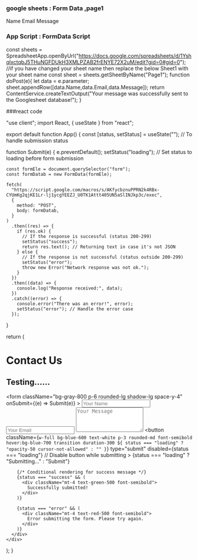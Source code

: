 ### google sheets : Form Data  ,page1
Name	Email	Message

### App Script : FormData Script

 const sheets = SpreadsheetApp.openByUrl("https://docs.google.com/spreadsheets/d/1YshqlxctqbJ5THuNGFDUkH3XMLPZAB2frENYE72X2uM/edit?gid=0#gid=0");
 //if you have changed your sheet name then replace the below Sheet1 with your sheet name
const sheet = sheets.getSheetByName("Page1");
function doPost(e){
  let data = e.parameter;
  sheet.appendRow([data.Name,data.Email,data.Message]);
  return ContentService.createTextOutput("Your message was successfully sent to the Googlesheet database!");
}








###react code 


"use client";
import React, { useState } from "react";

export default function App() {
  const [status, setStatus] = useState(""); // To handle submission status

  function Submit(e) {
    e.preventDefault();
    setStatus("loading"); // Set status to loading before form submission

    const formEle = document.querySelector("form");
    const formDatab = new FormData(formEle);

    fetch(
      "https://script.google.com/macros/s/AKfycbznuPPRN2k4RBx-CYUmKg2qjKE1Lr-lj1ycgYEEZJ_U0TK1Attt405UN5aSlINJkp3c/exec",
      {
        method: "POST",
        body: formDatab,
      }
    )
      .then((res) => {
        if (res.ok) {
          // If the response is successful (status 200-299)
          setStatus("success");
          return res.text(); // Returning text in case it's not JSON
        } else {
          // If the response is not successful (status outside 200-299)
          setStatus("error");
          throw new Error("Network response was not ok.");
        }
      })
      .then((data) => {
        console.log("Response received:", data);
      })
      .catch((error) => {
        console.error("There was an error!", error);
        setStatus("error"); // Handle the error case
      });
  }

  return (
    <div className="min-h-screen bg-gray-900 flex flex-col items-center justify-center p-6">
      <h1 className="text-3xl font-bold text-white mb-4">Contact Us</h1>
      <h2 className="text-lg text-gray-300 mb-8">
       Testing......
      </h2>
      <div className="w-full max-w-md">
        <form
          className="bg-gray-800 p-6 rounded-lg shadow-lg space-y-4"
          onSubmit={(e) => Submit(e)}
        >
          <input
            className="w-full p-3 rounded-md bg-gray-700 text-gray-300 placeholder-gray-500 focus:outline-none focus:ring-2 focus:ring-blue-500"
            placeholder="Your Name"
            name="Name"
            type="text"
            required
          />
          <input
            className="w-full p-3 rounded-md bg-gray-700 text-gray-300 placeholder-gray-500 focus:outline-none focus:ring-2 focus:ring-blue-500"
            placeholder="Your Email"
            name="Email"
            type="email"
            required
          />
          <textarea
            className="w-full p-3 rounded-md bg-gray-700 text-gray-300 placeholder-gray-500 focus:outline-none focus:ring-2 focus:ring-blue-500"
            placeholder="Your Message"
            name="Message"
            rows="4"
            required
          ></textarea>
          <button
            className={`w-full bg-blue-600 text-white p-3 rounded-md font-semibold hover:bg-blue-700 transition duration-300 ${
              status === "loading" ? "opacity-50 cursor-not-allowed" : ""
            }`}
            type="submit"
            disabled={status === "loading"} // Disable button while submitting
          >
            {status === "loading" ? "Submitting..." : "Submit"}
          </button>
        </form>

        {/* Conditional rendering for success message */}
        {status === "success" && (
          <div className="mt-4 text-green-500 font-semibold">
            Successfully submitted!
          </div>
        )}

        {status === "error" && (
          <div className="mt-4 text-red-500 font-semibold">
            Error submitting the form. Please try again.
          </div>
        )}
      </div>
    </div>
  );
}
